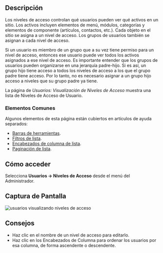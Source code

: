 <!-- Filename: Help4.x:Users:_Viewing_Access_Levels / Display title: Usuarios: Visualización de niveles de acceso -->

## Descripción

Los niveles de acceso controlan qué usuarios pueden ver qué activos en un sitio. Los activos incluyen elementos de menú, módulos, categorías y elementos de componente (artículos, contactos, etc.). Cada objeto en el sitio se asigna a un nivel de acceso. Los grupos de usuarios también se asignan a cada nivel de acceso.

Si un usuario es miembro de un grupo que a su vez tiene permiso para un nivel de acceso, entonces ese usuario puede ver todos los activos asignados a ese nivel de acceso. Es importante entender que los grupos de usuarios pueden organizarse en una jerarquía padre-hijo. Si es así, un grupo hijo tiene acceso a todos los niveles de acceso a los que el grupo padre tiene acceso. Por lo tanto, no es necesario asignar a un grupo hijo acceso a niveles que su grupo padre ya tiene.

La página de *Usuarios: Visualización de Niveles de Acceso* muestra una lista de Niveles de Acceso de Usuario.

### Elementos Comunes

Algunos elementos de esta página están cubiertos en artículos de ayuda separados:

* [Barras de herramientas](jdocmanual?article=help/common-elements/toolbars).
* [Filtros de lista](jdocmanual?article=help/common-elements/list-filters).
* [Encabezados de columna de lista](jdocmanual?article=help/common-elements/list-column-headers).
* [Paginación de lista](jdocmanual?article=help/common-elements/list-pagination).

## Cómo acceder

Selecciona **Usuarios → Niveles de Acceso** desde el menú del Administrador.

## Captura de Pantalla

![usuarios visualizando niveles de acceso](../../../es/images/users/users-viewing-access-levels.png)

## Consejos

- Haz clic en el nombre de un nivel de acceso para editarlo.
- Haz clic en los Encabezados de Columna para ordenar los usuarios por esa columna,
  de forma ascendente o descendente.
